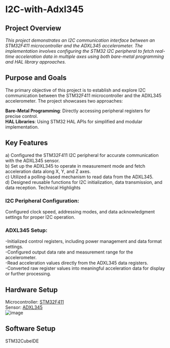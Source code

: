 # I2C-with-Adxl345
## **Project Overview**
_This project demonstrates an I2C communication interface between an STM32F411 microcontroller and the ADXL345 accelerometer. The implementation involves configuring the STM32 I2C peripheral to fetch real-time acceleration data in multiple axes using both bare-metal programming and HAL library approaches._

## **Purpose and Goals**</br>
The primary objective of this project is to establish and explore I2C communication between the STM32F411 microcontroller and the ADXL345 accelerometer. The project showcases two approaches:

**Bare-Metal Programming**: Directly accessing peripheral registers for precise control.</br>
**HAL Libraries**: Using STM32 HAL APIs for simplified and modular implementation.</br>

## **Key Features** </br>
a) Configured the STM32F411 I2C peripheral for accurate communication with the ADXL345 sensor.</br>
b) Set up the ADXL345 to operate in measurement mode and fetch acceleration data along X, Y, and Z axes.</br>
c) Utilized a polling-based mechanism to read data from the ADXL345.</br>
d) Designed reusable functions for I2C initialization, data transmission, and data reception.
Technical Highlights </br>

### I2C Peripheral Configuration: </br>
Configured clock speed, addressing modes, and data acknowledgment settings for proper I2C operation. </br>
### ADXL345 Setup: </br>
-Initialized control registers, including power management and data format settings.</br>
-Configured output data rate and measurement range for the accelerometer.</br>
-Read acceleration values directly from the ADXL345 data registers. </br>
-Converted raw register values into meaningful acceleration data for display or further processing. </br>
## Hardware Setup </br>
Microcontroller: [STM32F411](https://www.st.com/en/evaluation-tools/nucleo-f411re.html) </br>
Sensor: [ADXL345](https://thinkrobotics.com/products/adxl345-accelerometer-module?variant=16326328811592&country=IN&currency=INR) </br> 
![image](https://github.com/user-attachments/assets/c2ea2970-9e3c-4268-a730-2fb20c28a9bb)

## **Software Setup** <br>
STM32CubeIDE<br>
